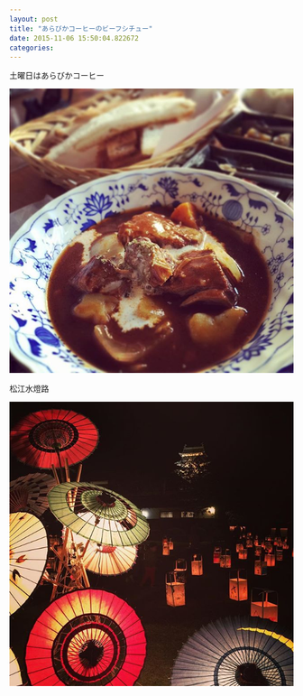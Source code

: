 ```yaml
---
layout: post
title: "あらびかコーヒーのビーフシチュー"
date: 2015-11-06 15:50:04.822672
categories: 
---
```


土曜日はあらびかコーヒー

![ビーフシチュー](/assets/images/201510/12139648_1689113484634542_167046565_n.jpg)

松江水燈路

![水燈路](/assets/images/201510/12145566_460694257435734_12609081_n.jpg)


